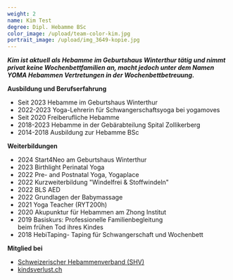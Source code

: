 ```yaml
---
weight: 2
name: Kim Test
degree: Dipl. Hebamme BSc
color_image: /upload/team-color-kim.jpg
portrait_image: /upload/img_3649-kopie.jpg
---
```

***Kim ist aktuell als Hebamme im Geburtshaus Winterthur tätig und nimmt privat keine Wochenbettfamilien an, macht jedoch unter dem Namen YOMA Hebammen Vertretungen in der Wochenbettbetreuung.*** 

**Ausbildung und Berufserfahrung**

* Seit 2023 Hebamme im Geburtshaus Winterthur
* 2022-2023 Yoga-Lehrerin für Schwangerschaftsyoga bei yogamoves
* Seit 2020 Freiberufliche Hebamme
* 2018-2023 Hebamme in der Gebärabteilung Spital Zollikerberg
* 2014-2018 Ausbildung zur Hebamme BSc

**Weiterbildungen**

* 2024 Start4Neo am Geburtshaus Winterthur
* 2023 Birthlight Perinatal Yoga 
* 2022 Pre- and Postnatal Yoga, Yogaplace
* 2022 Kurzweiterbildung "Windelfrei & Stoffwindeln"
* 2022 BLS AED
* 2022 Grundlagen der Babymassage
* 2021 Yoga Teacher (RYT200h)
* 2020 Akupunktur für Hebammen am Zhong Institut
* 2019 Basiskurs: Professionelle Familienbegleitung\
  beim frühen Tod ihres Kindes
* 2018 HebiTaping- Taping für Schwangerschaft und Wochenbett

**Mitglied bei**

* [Schweizerischer Hebammenverband (SHV)](https://www.hebamme.ch "https\://www.hebamme.ch")
* [kindsverlust.ch](https://www.kindsverlust.ch)
